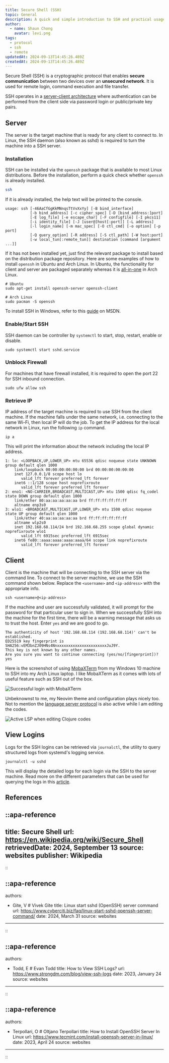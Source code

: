 ```yaml
---
title: Secure Shell (SSH)
topic: General
description: A quick and simple introduction to SSH and practical usage
author:
  - name: Shaun Chong
    avatar: levi.png
tags:
  - protocol
  - ssh
  - remote
updatedAt: 2024-09-13T14:45:26.489Z
createdAt: 2024-09-13T14:45:26.489Z
---
```


Secure Shell (SSH) is a cryptographic protocol that enables **secure communication** between two devices over an **unsecured network**. It is used for remote login, command execution and file transfer.

<!--more-->

SSH operates in a [server-client architecture](https://en.wikipedia.org/wiki/Client%E2%80%93server_model) where authentication can be performed from the client side via password login or public/private key pairs.

## Server

The server is the target machine that is ready for any client to connect to. In Linux, the SSH daemon (also known as sshd) is required to turn the machine into a SSH server.

### Installation

SSH can be installed via the `openssh` package that is available to most Linux distributions. Before the installation, perform a quick check whether `openssh` is already installed.

```sh
ssh
```

If it is already installed, the help text will be printed to the console.

```
usage: ssh [-46AaCfGgKkMNnqsTtVvXxYy] [-B bind_interface]
           [-b bind_address] [-c cipher_spec] [-D [bind_address:]port]
           [-E log_file] [-e escape_char] [-F configfile] [-I pkcs11]
           [-i identity_file] [-J [user@]host[:port]] [-L address]
           [-l login_name] [-m mac_spec] [-O ctl_cmd] [-o option] [-p port]
           [-Q query_option] [-R address] [-S ctl_path] [-W host:port]
           [-w local_tun[:remote_tun]] destination [command [argument ...]]
```

If it has not been installed yet, just find the relevant package to install based on the distribution package repository. Here are some examples of how to install `openssh` in Ubuntu and Arch Linux. In Ubuntu, the functionality for client and server are packaged separately whereas it is [all-in-one](https://archlinux.org/packages/?q=openssh) in Arch Linux.

```shell
# Ubuntu
sudo apt-get install openssh-server openssh-client

# Arch Linux
sudo pacman -S openssh
```

To install SSH in Windows, refer to this [guide](https://learn.microsoft.com/en-us/windows-server/administration/openssh/openssh_install_firstuse?tabs=gui&pivots=windows-server-2025) on MSDN.

### Enable/Start SSH

SSH daemon can be controller by `systemctl` to start, stop, restart, enable or disable.

```
sudo systemctl start sshd.service
```

### Unblock Firewall

For machines that have firewall installed, it is required to open the port 22 for SSH inbound connection.

```
sudo ufw allow ssh
```

### Retrieve IP

IP address of the target machine is required to use SSH from the client machine. If the machine falls under the same network, i.e. connecting to the same Wi-Fi, then local IP will do the job. To get the IP address for the local network in Linux, run the following `ip` command.

```
ip a
```

This will print the information about the network including the local IP address.

```
1: lo: <LOOPBACK,UP,LOWER_UP> mtu 65536 qdisc noqueue state UNKNOWN group default qlen 1000
    link/loopback 00:00:00:00:00:00 brd 00:00:00:00:00:00
    inet 127.0.0.1/8 scope host lo
       valid_lft forever preferred_lft forever
    inet6 ::1/128 scope host noprefixroute
       valid_lft forever preferred_lft forever
2: eno1: <NO-CARRIER,BROADCAST,MULTICAST,UP> mtu 1500 qdisc fq_codel state DOWN group default qlen 1000
    link/ether 80:aa:aa:aa:aa:aa brd ff:ff:ff:ff:ff:ff
    altname enp3s0
3: wlo1: <BROADCAST,MULTICAST,UP,LOWER_UP> mtu 1500 qdisc noqueue state UP group default qlen 1000
    link/ether 40:aa:aa:aa:aa:aa brd ff:ff:ff:ff:ff:ff
    altname wlp2s0
    inet 192.168.68.114/24 brd 192.168.68.255 scope global dynamic noprefixroute wlo1
       valid_lft 6915sec preferred_lft 6915sec
    inet6 fe80::aaaa:aaaa:aaaa:aaaa/64 scope link noprefixroute
       valid_lft forever preferred_lft forever
```

## Client

Client is the machine that will be connecting to the SSH server via the command line. To connect to the server machine, we use the SSH command shown below. Replace the `<username>` and `<ip-address>` with the appropriate info.

```
ssh <username>@<ip-address>
```

If the machine and user are successfully validated, it will prompt for the password for that particular user to sign in. When we successfully SSH into the machine for the first time, there will be a warning message that asks us to trust the host. Enter `yes` and we are good to go.

```
The authenticity of host '192.168.68.114 (192.168.68.114)' can't be established.
ED25519 key fingerprint is SHA256:vEM3bnZJ09HNs4NnxxxxxxxxxxxxxxxxxxxxxxJuJ9Y.
This key is not known by any other names.
Are you sure you want to continue connecting (yes/no/[fingerprint])? yes
```

Here is the screenshot of using [MobaXTerm](https://mobaxterm.mobatek.net/) from my Windows 10 machine to SSH into my Arch Linux laptop. I like MobaXTerm as it comes with lots of useful feature such as SSH out of the box.

![Successful login with MobaXTerm](/images/secure-shell/mobax1.png)

Unbeknownst to me, my Neovim theme and configuration plays nicely too. Not to mention the [language server protocol](https://en.wikipedia.org/wiki/Language_Server_Protocol) is also active while I am editing the codes.

![Active LSP when editing Clojure codes](/images/secure-shell/mobax2.png)

## View Logins

Logs for the SSH logins can be retrieved via `journalctl`, the utility to query structured logs from systemd's logging service.

```
journalctl -u sshd
```

This will display the detailed logs for each login via the SSH to the server machine. Read more on the different parameters that can be used for querying the logs in this [article](https://www.strongdm.com/blog/view-ssh-logs).

## References

<!-- prettier-ignore-start -->
::apa-reference
---
title: Secure Shell
url: https://en.wikipedia.org/wiki/Secure_Shell
retrievedDate: 2024, September 13
source: websites
publisher: Wikipedia
---
::

::apa-reference
---
authors:
 - Gite, V # Vivek Gite
title: Linux start sshd (OpenSSH) server command
url: https://www.cyberciti.biz/faq/linux-start-sshd-openssh-server-command/
date: 2024, March 31
source: websites
---
::

::apa-reference
---
authors:
 - Todd, E # Evan Todd
title: How to View SSH Logs?
url: https://www.strongdm.com/blog/view-ssh-logs
date: 2023, January 24
source: websites
---
::

::apa-reference
---
authors:
 - Terpollari, O # Oltjano Terpollari
title: How to Install OpenSSH Server In Linux
url: https://www.tecmint.com/install-openssh-server-in-linux/
date: 2023, April 24
source: websites
---
::
<!-- prettier-ignore-end -->
